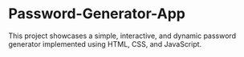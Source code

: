 # Password-Generator-App
This project showcases a simple, interactive, and dynamic password generator implemented using HTML, CSS, and JavaScript.
